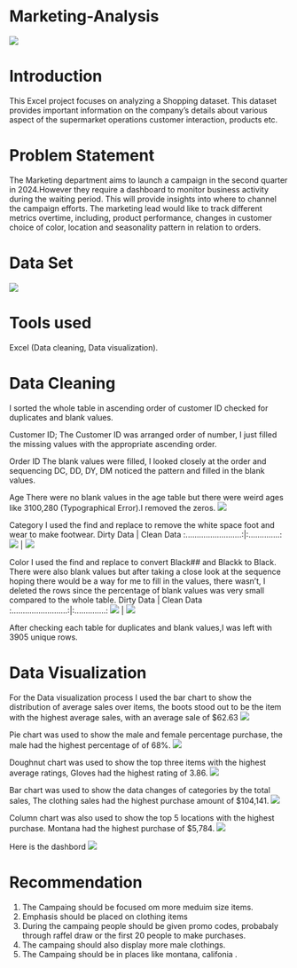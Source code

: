 # Marketing-Analysis
![](Shop.png)

# Introduction
This Excel project focuses on analyzing a Shopping dataset. This dataset provides important information on the company’s details about various aspect of the supermarket operations customer interaction, products etc.

# Problem Statement
The Marketing department aims to launch a campaign in the second quarter in 2024.However they require a dashboard to monitor business activity during the waiting period. This will provide insights into where to channel the campaign efforts. The marketing lead would like to track different metrics overtime, including, product performance, changes in customer choice of color, location and seasonality pattern in relation to orders.

# Data Set
![](Shopping_Dataset.png)

# Tools used
Excel (Data cleaning, Data visualization).

# Data Cleaning
I sorted the whole table in ascending order of customer ID checked for duplicates and blank values.

Customer ID; The Customer ID was arranged order of number, I just filled the missing values with the appropriate ascending order.

Order ID The blank values were filled, I looked closely at the order and sequencing DC, DD, DY, DM noticed the pattern and filled in the blank values.

Age There were no blank values in the age table but there were  weird ages like 3100,280 (Typographical Error).I removed the zeros.
![](Age_mistake.png)

Category
I used the find and replace to remove the white space foot and wear to make footwear.
Dirty Data                 |  Clean Data
:.........................:|:..............:
![](foot_wearmistake.png)  |  ![](Foot_wearcorrection.png)

Color
I used the find and replace to convert Black## and Blackk to Black. There were also blank values but after taking a close look at the sequence hoping there would be a way for me to fill in the values, there wasn’t, I deleted the rows since the percentage of blank values was very small compared to the whole table.
Dirty Data                 |  Clean Data
:.........................:|:..............:
 ![](black_mistake.png)    |  ![](black-correction.png)

 After checking each table for duplicates and blank values,I was left with 3905 unique rows.

# Data Visualization
For the Data visualization process
I used the bar chart to show the distribution of average sales over items, the boots stood out to be the item with the highest average sales, with an average sale of $62.63
![](Items.png)

Pie chart was used to show the male and female percentage purchase, the male had the highest percentage of of 68%.
![](piechart.png)

Doughnut chart was used to show the top three items with the highest average ratings, Gloves had the highest rating of 3.86.
![](Average_Ratings,png)

Bar chart was used to show the data changes of categories by the total sales, The clothing sales had the highest purchase amount of $104,141.
![](Category.png)

Column chart was also used to show the top 5 locations with the highest purchase. Montana had the highest purchase of $5,784.
![](Location.png)

Here is the dashbord 
![](Dashboard.png)

# Recommendation
1) The Campaing should be focused om more meduim size items.
2) Emphasis should be placed on clothing items
3) During the campaing people should be given promo codes, probabaly through raffel draw or the first 20 people to make purchases.
4) The campaing should also display more male clothings.
5) The Campaing should be in places like montana, califonia .







